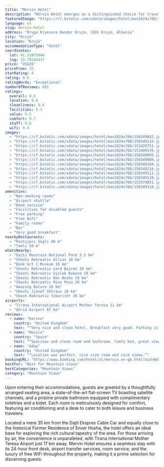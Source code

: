 ```yaml
---
title: "Mervin Hotel"
description: "Mervin Hotel emerges as a distinguished choice for travelers seeking a blend of comfort and convenience in Krujë, situated just 31 km from the vibrant Skanderbeg Square."
featuredImage: "https://cf.bstatic.com/xdata/images/hotel/max1024x768/150349082.jpg?k=9638e9f28f658caaa45910a5ca6b9bb66b7631f2a4afb60944211b9f4cfb961f&o=&hp=1"
language: en
slug: mervin-hotel
address: "Rruga Kryesore Qender Kruje, 1501 Krujë, Albania"
city: "Krujë"
location: "Krujë"
accommodationType: "hotel"
coordinates:
  lat: 41.51075048
  lng: 19.79194437
price: "US$35"
priceFrom: 35
starRating: 4
rating: 9.6
ratingWords: "Exceptional"
numberOfReviews: 691
ratings:
  overall: 9.6
  location: 9.8
  cleanliness: 9.6
  facilities: 9.3
  value: 9.5
  comfort: 9.7
  staff: 9.8
  wifi: 9.4
images:
  - "https://cf.bstatic.com/xdata/images/hotel/max1024x768/150349082.jpg?k=9638e9f28f658caaa45910a5ca6b9bb66b7631f2a4afb60944211b9f4cfb961f&o=&hp=1"
  - "https://cf.bstatic.com/xdata/images/hotel/max1024x768/150349134.jpg?k=154985c9631ce3e726cb077920da1bc2310090aace478d7575bb8619f860a1ea&o=&hp=1"
  - "https://cf.bstatic.com/xdata/images/hotel/max1024x768/153426751.jpg?k=da204dc07649297ce71b16972c5ad92d2beeb5bf2dd2bd7ce86050e7324e4d22&o=&hp=1"
  - "https://cf.bstatic.com/xdata/images/hotel/max1024x768/153409539.jpg?k=43563b796e3e83313dc0b3c1de505feba81d0b16787693499b9db0d32d06f54f&o=&hp=1"
  - "https://cf.bstatic.com/xdata/images/hotel/max1024x768/150349095.jpg?k=d31cb423b995470c54f700666329737920f63a372cdce4df3813ae64b96efd71&o=&hp=1"
  - "https://cf.bstatic.com/xdata/images/hotel/max1024x768/150349089.jpg?k=b00e0b8735a73991fd8239306e26a3414bedadc711ca7dd224dfffb04494cf95&o=&hp=1"
  - "https://cf.bstatic.com/xdata/images/hotel/max1024x768/150349104.jpg?k=83f1497fd51e16a7753a3fa162a7d8be8a1ae47fdce194c24d6a2e4e83aeeb02&o=&hp=1"
  - "https://cf.bstatic.com/xdata/images/hotel/max1024x768/150349116.jpg?k=2397c6aafa9a36092a65bfc9e247e6c30f897b560248a00cd76d824e4620fc52&o=&hp=1"
  - "https://cf.bstatic.com/xdata/images/hotel/max1024x768/150349111.jpg?k=dd31ae47af7c29f3a88b632c7f0d75ea84b64d4d491c27f85b68d993b95d258a&o=&hp=1"
  - "https://cf.bstatic.com/xdata/images/hotel/max1024x768/150349130.jpg?k=21b7ae79c6f2bf9269ab1eae481478deb7d07dc2298a5b04071c933ee0bbcd38&o=&hp=1"
  - "https://cf.bstatic.com/xdata/images/hotel/max1024x768/153574851.jpg?k=63505af4fb359eaa0d09120c88b7e3337e5d2b53694cc065e810befb7c13cebf&o=&hp=1"
  - "https://cf.bstatic.com/xdata/images/hotel/max1024x768/150349110.jpg?k=e7ed444ddbd96e57a0c296e467342122ae63132aa71f4b235c8f4affe5be152c&o=&hp=1"
amenities:
  - "Non-smoking rooms"
  - "Airport shuttle"
  - "Room service"
  - "Facilities for disabled guests"
  - "Free parking"
  - "Free WiFi"
  - "Family rooms"
  - "Bar"
  - "Very good breakfast"
nearbyRestaurants:
  - "Pastiçeri Vogli 40 m"
  - "Tamli 50 m"
whatsNearby:
  - "Dajti Mountain National Park 3.2 km"
  - "Sheshi Rekreativ Allias 18 km"
  - "Bunk'Art 1 Museum 19 km"
  - "Sheshi Rekreativ Lord Bajron 19 km"
  - "Sheshi Rekreativ Gjolek Kokona 19 km"
  - "Sheshi Rekreativ Don Bosko 19 km"
  - "Sheshi Rekreativ Mine Peza 20 km"
  - "Amazing Nature 20 km"
  - "Sheshi Jjosef Shtraus 20 km"
  - "Shesh Rekreativ Yzberisht 20 km"
airports:
  - "Tirana International Airport Mother Teresa 11 km"
  - "Ohrid Airport 87 km"
reviews:
  - name: "Karina"
    country: "United Kingdom"
    text: "“Very nice and clean hotel. Breakfast very good. Parking is safe with an elevator taking you to the room floor. Staff very helpful.”"
  - name: "Monica"
    country: "Spain"
    text: "“Spacious and clean room and bathroom. Comfy bed, great views of the mountain. Very kind staff, both at reception and in the kitchen. You can pay by card (a rare find). Fantastic location right in the center.”"
  - name: "Aday"
    country: "United Kingdom"
    text: "“Location was perfect, nice size room and nice views.”"
bookingURL: "https://www.booking.com/hotel/al/mervin.en-gb.html?aid=8035640"
bestFor: "Best for Mountain Views"
bestCategories: "Mountain Views"
category: "Mountain Views"
---
```


Upon entering their accommodations, guests are greeted by a thoughtfully arranged seating area, a state-of-the-art flat-screen TV boasting satellite channels, and a pristine private bathroom equipped with complimentary toiletries and a bidet. Each room is meticulously designed for comfort, featuring air conditioning and a desk to cater to both leisure and business travelers.

Located a mere 35 km from the Dajti Ekspres Cable Car and equally close to the historical Former Residence of Enver Hoxha, the hotel offers an ideal base for exploring the rich cultural tapestry of the area. For those arriving by air, the convenience is unparalleled, with Tirana International Mother Teresa Airport just 17 km away. Mervin Hotel ensures a seamless stay with its 24-hour front desk, airport transfer services, room service, and the luxury of free WiFi throughout the property, making it a prime selection for discerning guests.